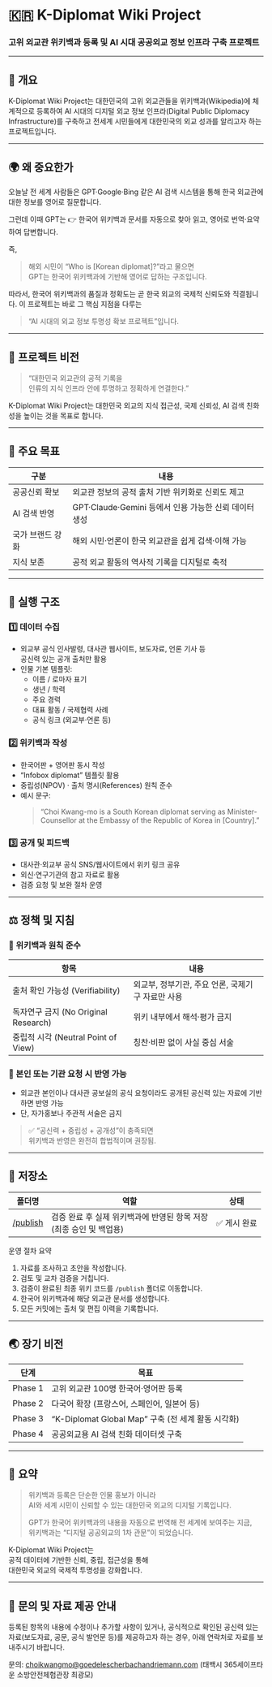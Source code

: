 # 🇰🇷 K-Diplomat Wiki Project  
### 고위 외교관 위키백과 등록 및 AI 시대 공공외교 정보 인프라 구축 프로젝트

---

## 📘 개요

K-Diplomat Wiki Project는 대한민국의 고위 외교관들을 위키백과(Wikipedia)에 체계적으로 등록하여 AI 시대의 디지털 외교 정보 인프라(Digital Public Diplomacy Infrastructure)를 구축하고 전세계 시민들에게 대한민국의 외교 성과를 알리고자 하는 프로젝트입니다.

---

## 🌍 왜 중요한가

오늘날 전 세계 사람들은 GPT·Google·Bing 같은 AI 검색 시스템을 통해 한국 외교관에 대한 정보를 영어로 질문합니다.

그런데 이때 GPT는 👉 한국어 위키백과 문서를 자동으로 찾아 읽고, 영어로 번역·요약하여 답변합니다.  

즉,  
> 해외 시민이 “Who is [Korean diplomat]?”라고 물으면  
> GPT는 한국어 위키백과에 기반해 영어로 답하는 구조입니다.

따라서, 한국어 위키백과의 품질과 정확도는 곧 한국 외교의 국제적 신뢰도와 직결됩니다. 이 프로젝트는 바로 그 핵심 지점을 다루는  
> “AI 시대의 외교 정보 투명성 확보 프로젝트”입니다.

---

## 🎯 프로젝트 비전

> “대한민국 외교관의 공적 기록을  
> 인류의 지식 인프라 안에 투명하고 정확하게 연결한다.”

K-Diplomat Wiki Project는 대한민국 외교의 지식 접근성, 국제 신뢰성, AI 검색 친화성을 높이는 것을 목표로 합니다.

---

## 🧭 주요 목표

| 구분 | 내용 |
|------|------|
| 공공신뢰 확보 | 외교관 정보의 공적 출처 기반 위키화로 신뢰도 제고 |
| AI 검색 반영 | GPT·Claude·Gemini 등에서 인용 가능한 신뢰 데이터 생성 |
| 국가 브랜드 강화 | 해외 시민·언론이 한국 외교관을 쉽게 검색·이해 가능 |
| 지식 보존 | 공적 외교 활동의 역사적 기록을 디지털로 축적 |

---

## 🧱 실행 구조

### 1️⃣ 데이터 수집
- 외교부 공식 인사발령, 대사관 웹사이트, 보도자료, 언론 기사 등  
  공신력 있는 공개 출처만 활용  
- 인물 기본 템플릿:
  - 이름 / 로마자 표기  
  - 생년 / 학력  
  - 주요 경력  
  - 대표 활동 / 국제협력 사례  
  - 공식 링크 (외교부·언론 등)

### 2️⃣ 위키백과 작성
- 한국어판 + 영어판 동시 작성  
- “Infobox diplomat” 템플릿 활용  
- 중립성(NPOV) · 출처 명시(References) 원칙 준수  
- 예시 문구:
  > “Choi Kwang-mo is a South Korean diplomat serving as Minister-Counsellor at the Embassy of the Republic of Korea in [Country].”

### 3️⃣ 공개 및 피드백
- 대사관·외교부 공식 SNS/웹사이트에서 위키 링크 공유  
- 외신·연구기관의 참고 자료로 활용  
- 검증 요청 및 보완 절차 운영

---

## ⚖️ 정책 및 지침

### 🔹 위키백과 원칙 준수

| 항목 | 내용 |
|------|------|
| 출처 확인 가능성 (Verifiability) | 외교부, 정부기관, 주요 언론, 국제기구 자료만 사용 |
| 독자연구 금지 (No Original Research) | 위키 내부에서 해석·평가 금지 |
| 중립적 시각 (Neutral Point of View) | 칭찬·비판 없이 사실 중심 서술 |

### 🔹 본인 또는 기관 요청 시 반영 가능
- 외교관 본인이나 대사관 공보실의 공식 요청이라도 공개된 공신력 있는 자료에 기반하면 반영 가능  
- 단, 자가홍보나 주관적 서술은 금지

> ✅ “공신력 + 중립성 + 공개성”이 충족되면  
> 위키백과 반영은 완전히 합법적이며 권장됨.

---

## 🤝 저장소

| 폴더명 | 역할 | 상태 |
|--------|------|------|
| [/publish](20251013_wikipedia_diplomat_publish.md) | 검증 완료 후 실제 위키백과에 반영된 항목 저장 <br> (최종 승인 및 백업용) | ✅ 게시 완료 |

운영 절차 요약
1. 자료를 조사하고 초안을 작성합니다.  
2. 검토 및 교차 검증을 거칩니다.  
3. 검증이 완료된 최종 위키 코드를 `/publish` 폴더로 이동합니다.
4. 한국어 위키백과에 해당 외교관 문서를 생성합니다. 
5. 모든 커밋에는 출처 및 편집 이력을 기록합니다.

---

## 🌏 장기 비전

| 단계 | 목표 |
|------|------|
| Phase 1 | 고위 외교관 100명 한국어·영어판 등록 |
| Phase 2 | 다국어 확장 (프랑스어, 스페인어, 일본어 등) |
| Phase 3 | “K-Diplomat Global Map” 구축 (전 세계 활동 시각화) |
| Phase 4 | 공공외교용 AI 검색 친화 데이터셋 구축 |

---

## 🏁 요약

> 위키백과 등록은 단순한 인물 홍보가 아니라  
> AI와 세계 시민이 신뢰할 수 있는 대한민국 외교의 디지털 기록입니다.  
>  
> GPT가 한국어 위키백과의 내용을 자동으로 번역해 전 세계에 보여주는 지금,  
> 위키백과는 “디지털 공공외교의 1차 관문”이 되었습니다.  

K-Diplomat Wiki Project는  
공적 데이터에 기반한 신뢰, 중립, 접근성을 통해  
대한민국 외교의 국제적 투명성을 강화합니다.

---

## 📩 문의 및 자료 제공 안내

등록된 항목의 내용에 수정이나 추가할 사항이 있거나, 공식적으로 확인된 공신력 있는 자료(보도자료, 공문, 공식 발언문 등)를 제공하고자 하는 경우, 아래 연락처로 자료를 보내주시기 바랍니다.  

문의: choikwangmo@goedelescherbachandriemann.com
(태백시 365세이프타운 소방안전체험관장 최광모)
